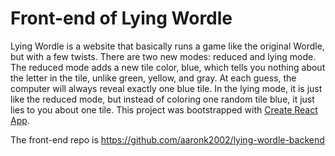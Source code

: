 # Front-end of Lying Wordle

Lying Wordle is a website that basically runs a game like the original Wordle, but with a few twists. There are two new modes: reduced and lying mode. The reduced mode adds a new tile color, blue, which tells you nothing about the letter in the tile, unlike green, yellow, and gray. At each guess, the computer will always reveal exactly one blue tile. In the lying mode, it is just like the reduced mode, but instead of coloring one random tile blue, it just lies to you about one tile.
This project was bootstrapped with [Create React App](https://github.com/facebook/create-react-app).

The front-end repo is https://github.com/aaronk2002/lying-wordle-backend
